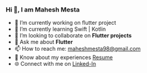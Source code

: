 ### Hi 👋, I am Mahesh Mesta 

- 🔭 I’m currently working on flutter project
- 🌱 I’m currently learning Swift | Kotlin
- 👯 I’m looking to collaborate on <b>Flutter projects</b>
- 💬 Ask me about <b>Flutter</b>
- 📫 How to reach me: maheshmesta98@gmail.com
- 📄 Know about my experiences <a href="https://drive.google.com/file/d/1UsqrsXa71CBK-KNx3d03HjECDf2tgq1i/view?usp=sharing">Resume<a/>
- 🌐 Connect with me on <a href="https://www.linkedin.com/in/mahesh-mesta-296b4b16b/">Linked-In<a/>
